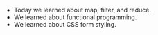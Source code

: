 * Today we learned about map, filter, and reduce.
* We learned about functional programming.
* We learned about CSS form styling.